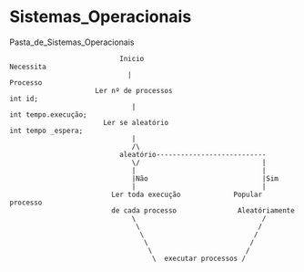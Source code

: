 # Sistemas_Operacionais
Pasta_de_Sistemas_Operacionais

                               Inicio                                                                        Necessita
                                 |                                                                           Processo
                         Ler nº de processos                                                                 int id;
                                  |                                                                          int tempo.execução;
                           Ler se aleatório                                                                  int tempo _espera;
                                  |
                                  /\
                               aleatório---------------------------
                                  \/                              |
                                  |                               |
                                  |Não                            |Sim
                                  |                               |
                             Ler toda execução             Popular processo
                             de cada processo               Aleatóriamente
                                  \                               /
                                   \                             /
                                    \                           /
                                     \                         /
                                      \                       /
                                       \  executar processos /
                                  
                                  
